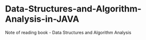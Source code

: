 # Data-Structures-and-Algorithm-Analysis-in-JAVA
Note of reading book - Data Structures and Algorithm Analysis
